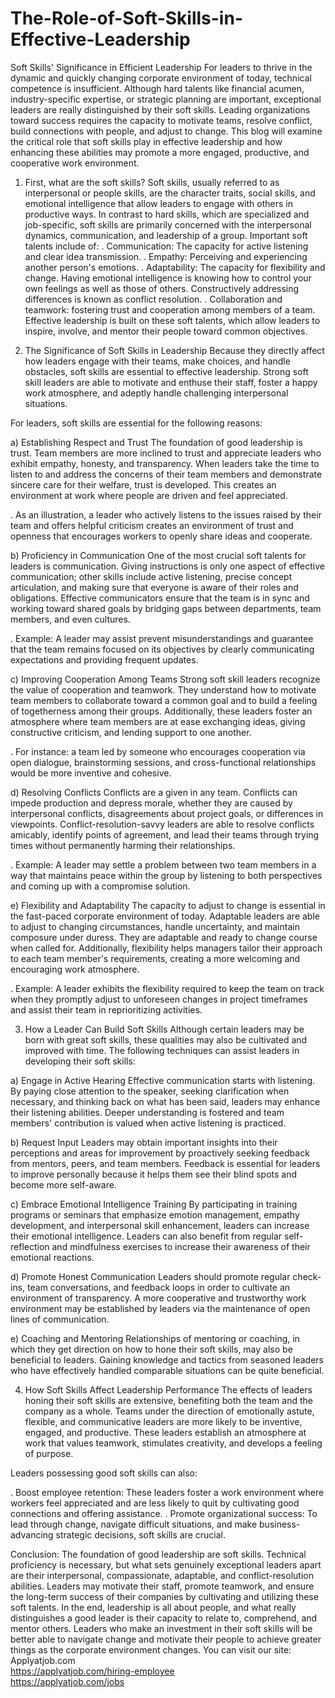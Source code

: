 # The-Role-of-Soft-Skills-in-Effective-Leadership
Soft Skills' Significance in Efficient Leadership
For leaders to thrive in the dynamic and quickly changing corporate environment of today, technical competence is insufficient. Although hard talents like financial acumen, industry-specific expertise, or strategic planning are important, exceptional leaders are really distinguished by their soft skills. Leading organizations toward success requires the capacity to motivate teams, resolve conflict, build connections with people, and adjust to change.
This blog will examine the critical role that soft skills play in effective leadership and how enhancing these abilities may promote a more engaged, productive, and cooperative work environment.

1. First, what are the soft skills?
Soft skills, usually referred to as interpersonal or people skills, are the character traits, social skills, and emotional intelligence that allow leaders to engage with others in productive ways. In contrast to hard skills, which are specialized and job-specific, soft skills are primarily concerned with the interpersonal dynamics, communication, and leadership of a group.
Important soft talents include of:
. Communication: The capacity for active listening and clear idea transmission.
. Empathy: Perceiving and experiencing another person's emotions.
. Adaptability: The capacity for flexibility and change.
Having emotional intelligence is knowing how to control your own feelings as well as those of others.
Constructively addressing differences is known as conflict resolution.
. Collaboration and teamwork: fostering trust and cooperation among members of a team.
Effective leadership is built on these soft talents, which allow leaders to inspire, involve, and mentor their people toward common objectives.

2. The Significance of Soft Skills in Leadership
Because they directly affect how leaders engage with their teams, make choices, and handle obstacles, soft skills are essential to effective leadership. Strong soft skill leaders are able to motivate and enthuse their staff, foster a happy work atmosphere, and adeptly handle challenging interpersonal situations.

For leaders, soft skills are essential for the following reasons:

a) Establishing Respect and Trust
The foundation of good leadership is trust. Team members are more inclined to trust and appreciate leaders who exhibit empathy, honesty, and transparency. When leaders take the time to listen to and address the concerns of their team members and demonstrate sincere care for their welfare, trust is developed. This creates an environment at work where people are driven and feel appreciated.

. As an illustration, a leader who actively listens to the issues raised by their team and offers helpful criticism creates an environment of trust and openness that encourages workers to openly share ideas and cooperate.

b) Proficiency in Communication
One of the most crucial soft talents for leaders is communication. Giving instructions is only one aspect of effective communication; other skills include active listening, precise concept articulation, and making sure that everyone is aware of their roles and obligations. Effective communicators ensure that the team is in sync and working toward shared goals by bridging gaps between departments, team members, and even cultures.

. Example: A leader may assist prevent misunderstandings and guarantee that the team remains focused on its objectives by clearly communicating expectations and providing frequent updates.

c) Improving Cooperation Among Teams
Strong soft skill leaders recognize the value of cooperation and teamwork. They understand how to motivate team members to collaborate toward a common goal and to build a feeling of togetherness among their groups. Additionally, these leaders foster an atmosphere where team members are at ease exchanging ideas, giving constructive criticism, and lending support to one another.

. For instance: a team led by someone who encourages cooperation via open dialogue, brainstorming sessions, and cross-functional relationships would be more inventive and cohesive.

d) Resolving Conflicts
Conflicts are a given in any team. Conflicts can impede production and depress morale, whether they are caused by interpersonal conflicts, disagreements about project goals, or differences in viewpoints. Conflict-resolution-savvy leaders are able to resolve conflicts amicably, identify points of agreement, and lead their teams through trying times without permanently harming their relationships.

. Example: A leader may settle a problem between two team members in a way that maintains peace within the group by listening to both perspectives and coming up with a compromise solution.

e) Flexibility and Adaptability
The capacity to adjust to change is essential in the fast-paced corporate environment of today. Adaptable leaders are able to adjust to changing circumstances, handle uncertainty, and maintain composure under duress. They are adaptable and ready to change course when called for. Additionally, flexibility helps managers tailor their approach to each team member's requirements, creating a more welcoming and encouraging work atmosphere.

. Example: A leader exhibits the flexibility required to keep the team on track when they promptly adjust to unforeseen changes in project timeframes and assist their team in reprioritizing activities.

3. How a Leader Can Build Soft Skills
Although certain leaders may be born with great soft skills, these qualities may also be cultivated and improved with time. The following techniques can assist leaders in developing their soft skills:

a) Engage in Active Hearing
Effective communication starts with listening. By paying close attention to the speaker, seeking clarification when necessary, and thinking back on what has been said, leaders may enhance their listening abilities. Deeper understanding is fostered and team members' contribution is valued when active listening is practiced.

b) Request Input
Leaders may obtain important insights into their perceptions and areas for improvement by proactively seeking feedback from mentors, peers, and team members. Feedback is essential for leaders to improve personally because it helps them see their blind spots and become more self-aware.

c) Embrace Emotional Intelligence Training
By participating in training programs or seminars that emphasize emotion management, empathy development, and interpersonal skill enhancement, leaders can increase their emotional intelligence. Leaders can also benefit from regular self-reflection and mindfulness exercises to increase their awareness of their emotional reactions.

d) Promote Honest Communication
Leaders should promote regular check-ins, team conversations, and feedback loops in order to cultivate an environment of transparency. A more cooperative and trustworthy work environment may be established by leaders via the maintenance of open lines of communication.

e) Coaching and Mentoring
Relationships of mentoring or coaching, in which they get direction on how to hone their soft skills, may also be beneficial to leaders. Gaining knowledge and tactics from seasoned leaders who have effectively handled comparable situations can be quite beneficial.

4. How Soft Skills Affect Leadership Performance
The effects of leaders honing their soft skills are extensive, benefiting both the team and the company as a whole. Teams under the direction of emotionally astute, flexible, and communicative leaders are more likely to be inventive, engaged, and productive. These leaders establish an atmosphere at work that values teamwork, stimulates creativity, and develops a feeling of purpose.

Leaders possessing good soft skills can also:

. Boost employee retention: These leaders foster a work environment where workers feel appreciated and are less likely to quit by cultivating good connections and offering assistance.
. Promote organizational success: To lead through change, navigate difficult situations, and make business-advancing strategic decisions, soft skills are crucial.

Conclusion:
The foundation of good leadership are soft skills. Technical proficiency is necessary, but what sets genuinely exceptional leaders apart are their interpersonal, compassionate, adaptable, and conflict-resolution abilities. Leaders may motivate their staff, promote teamwork, and ensure the long-term success of their companies by cultivating and utilizing these soft talents. In the end, leadership is all about people, and what really distinguishes a good leader is their capacity to relate to, comprehend, and mentor others. Leaders who make an investment in their soft skills will be better able to navigate change and motivate their people to achieve greater things as the corporate environment changes.
You can visit our site: Applyatjob.com<br>
 https://applyatjob.com/hiring-employee<br>
https://applyatjob.com/jobs

